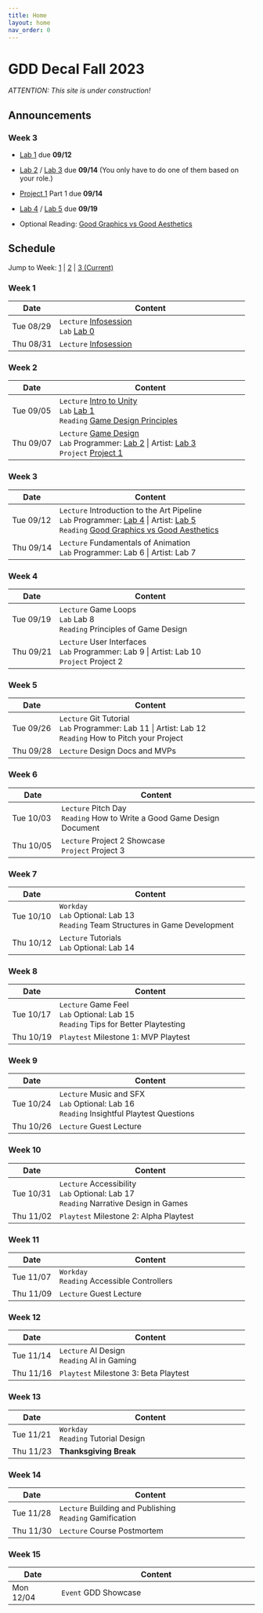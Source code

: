 ```yaml
---
title: Home
layout: home
nav_order: 0
---
```


# GDD Decal Fall 2023

_ATTENTION: This site is under construction!_

## Announcements
### Week 3

* [Lab 1] due **09/12**

* [Lab 2] / [Lab 3] due **09/14** (You only have to do one of them based on your role.)

* [Project 1] Part 1 due **09/14**

* [Lab 4] / [Lab 5] due **09/19**

* Optional Reading: [Good Graphics vs Good Aesthetics]

## Schedule

Jump to Week: [1](#week-1) \| [2](#week-2) \| [3 (Current)](#week-3)

<!-- \| [4](#week-4) \| [5](#week-5) \| [6](#week-6) \| [7](#week-7) \| 
[8](#week-8) \| [9](#week-9) \| [10](#week-10) \| [11](#week-11) \| [12](#week-12) \| [13](#week-13) \| [14](#week-14) -->

<style>
  table th:first-of-type {
      width: 20% !important;
  }
  table th:nth-of-type(2) {
      width: 80% !important;
  }
</style>

### <a id="week-1"></a> Week 1

| Date  | Content                                                                                                                           |
|-------|-------------------------------------------------------------------------------------------------------------------------------------------|
| Tue 08/29 | `Lecture` [Infosession] <br/> `Lab` [Lab 0] |
| Thu 08/31 | `Lecture` [Infosession] |

### <a id="week-2"></a> Week 2

| Date  | Content                                                                                                                           |
|-------|-------------------------------------------------------------------------------------------------------------------------------------------|
| Tue 09/05 | `Lecture` [Intro to Unity] <br/> `Lab` [Lab 1] <br/> `Reading` [Game Design Principles] |
| Thu 09/07 | `Lecture` [Game Design] <br/> `Lab` Programmer: [Lab 2] \| Artist: [Lab 3] <br/> `Project` [Project 1] |

### <a id="week-3"></a> Week 3

| Date  | Content                                                                                                                           |
|-------|-------------------------------------------------------------------------------------------------------------------------------------------|
| Tue 09/12 | `Lecture` Introduction to the Art Pipeline <br/> `Lab` Programmer: [Lab 4] \| Artist: [Lab 5] <br/> `Reading` [Good Graphics vs Good Aesthetics] |
| Thu 09/14 | `Lecture` Fundamentals of Animation <br/> `Lab` Programmer: Lab 6 \| Artist: Lab 7 |

### <a id="week-4"></a> Week 4

| Date  | Content                                                                                                                           |
|-------|-------------------------------------------------------------------------------------------------------------------------------------------|
| Tue 09/19 | `Lecture` Game Loops <br/> `Lab` Lab 8 <br/> `Reading` Principles of Game Design |
| Thu 09/21 | `Lecture` User Interfaces <br/> `Lab` Programmer: Lab 9 \| Artist: Lab 10 <br/> `Project` Project 2 |

### <a id="week-5"></a> Week 5

| Date  | Content                                                                                                                           |
|-------|-------------------------------------------------------------------------------------------------------------------------------------------|
| Tue 09/26 | `Lecture` Git Tutorial <br/> `Lab` Programmer: Lab 11 \| Artist: Lab 12 <br/> `Reading` How to Pitch your Project |
| Thu 09/28 | `Lecture` Design Docs and MVPs |

### <a id="week-6"></a> Week 6

| Date  | Content                                                                                                                           |
|-------|-------------------------------------------------------------------------------------------------------------------------------------------|
| Tue 10/03 | `Lecture` Pitch Day <br/> `Reading` How to Write a Good Game Design Document |
| Thu 10/05 | `Lecture` Project 2 Showcase <br/> `Project` Project 3 |

### <a id="week-7"></a> Week 7

| Date  | Content                                                                                                                           |
|-------|-------------------------------------------------------------------------------------------------------------------------------------------|
| Tue 10/10 | `Workday` <br/> `Lab` Optional: Lab 13 <br/> `Reading` Team Structures in Game Development |
| Thu 10/12 | `Lecture` Tutorials <br/> `Lab` Optional: Lab 14 |

### <a id="week-8"></a> Week 8

| Date  | Content                                                                                                                           |
|-------|-------------------------------------------------------------------------------------------------------------------------------------------|
| Tue 10/17 | `Lecture` Game Feel <br/> `Lab` Optional: Lab 15 <br/> `Reading` Tips for Better Playtesting |
| Thu 10/19 | `Playtest` Milestone 1: MVP Playtest |

### <a id="week-9"></a> Week 9

| Date  | Content                                                                                                                           |
|-------|-------------------------------------------------------------------------------------------------------------------------------------------|
| Tue 10/24 | `Lecture` Music and SFX <br/> `Lab` Optional: Lab 16 <br/> `Reading` Insightful Playtest Questions |
| Thu 10/26 | `Lecture` Guest Lecture |

### <a id="week-10"></a> Week 10

| Date  | Content                                                                                                                           |
|-------|-------------------------------------------------------------------------------------------------------------------------------------------|
| Tue 10/31 | `Lecture` Accessibility <br/> `Lab` Optional: Lab 17 <br/> `Reading` Narrative Design in Games |
| Thu 11/02 | `Playtest` Milestone 2: Alpha Playtest |

### <a id="week-11"></a> Week 11

| Date  | Content                                                                                                                           |
|-------|-------------------------------------------------------------------------------------------------------------------------------------------|
| Tue 11/07 | `Workday` <br/> `Reading` Accessible Controllers |
| Thu 11/09 | `Lecture` Guest Lecture |

### <a id="week-12"></a> Week 12

| Date  | Content                                                                                                                           |
|-------|-------------------------------------------------------------------------------------------------------------------------------------------|
| Tue 11/14 | `Lecture` AI Design <br/> `Reading` AI in Gaming |
| Thu 11/16 | `Playtest` Milestone 3: Beta Playtest |

### <a id="week-13"></a> Week 13

| Date  | Content                                                                                                                           |
|-------|-------------------------------------------------------------------------------------------------------------------------------------------|
| Tue 11/21 | `Workday` <br/> `Reading` Tutorial Design |
| Thu 11/23 | **Thanksgiving Break** |

### <a id="week-14"></a> Week 14

| Date  | Content                                                                                                                           |
|-------|-------------------------------------------------------------------------------------------------------------------------------------------|
| Tue 11/28 | `Lecture` Building and Publishing <br/> `Reading` Gamification |
| Thu 11/30 | `Lecture` Course Postmortem |

### Week 15

| Date  | Content                                                                                                                           |
|-------|-------------------------------------------------------------------------------------------------------------------------------------------|
| Mon 12/04 | `Event` GDD Showcase |

<!-- | Wk.   | Date  | Lecture                          | Readings                            | Labs                                       | Projects    |
|-------|-------|----------------------------------|-------------------------------------|--------------------------------------------|-------------|
| Week 1 |
| W1D1  | 08/29 | [Infosession]                    |                                     | [Lab 0]                                    |             |
| W1D2  | 08/31 | [Infosession]                  |                                     |                                     |             |
| W2D1  | 09/05 | [Intro to Unity]                | [Game Design Principles]            | [Lab 1]                                    |             |
| W2D2  | 09/07 | Game Design                    |                                     | Programmer: [Lab 2] <br/> Artist: [Lab 3]  | [Project 1] |
| W3D1  | 09/12 | Introduction to the Art Pipeline | Good Graphics vs Good Aesthetics | Programmer: Lab 4 <br/> Artist: Lab 5  |             |
| W3D2  | 09/14 | Fundamentals of Animation      |                                     | Programmer: Lab 6 <br/> Artist: Lab 7  |             |
| W4D1  | 09/19 | Game Loops                     | Principles of Game Design         | Lab 8                                    |             |
| W4D2  | 09/21 | User Interfaces                |                                     | Programmer: Lab 9 <br/> Artist: Lab 10 | Project 2 |
| W5D1  | 09/26 | Git Tutorial                   | How to Pitch your Project         | Programmer: Lab 11 <br/> Artist: Lab 12|             |
| W5D2  | 09/28 | Design Docs and MVPs           |                                     |                                            |             |
| W6D1  | 10/03 | Pitch Day                      | How to Write a Good Game Design Document |                                    |             |
| W6D2  | 10/05 | Project 2 Showcase             |                                     |                                            | Project 3 |
| W7D1  | 10/10 | Workday                        | Team Structures in Game Development | Optional: Lab 13                         |             |
| W7D2  | 10/12 | Tutorials                      |                                     | Optional: Lab 14                         |             |
| W8D1  | 10/17 | Game Feel                      | Tips for Better Playtesting       | Optional: Lab 15                         |             |
| W8D2  | 10/19 | Milestone 1: MVP Playtest        |                                     |                                            |             |
| W9D1  | 10/24 | Music and SFX                  | Insightful Playtest Questions     | Optional: Lab 16                         |             |
| W9D2  | 10/26 | Guest Lecture                 |                                     |                                            |             |
| W10D1 | 10/31 | Accessibility                  | Narrative Design in Games         | Optional: Lab 17                         |             |
| W10D2 | 11/02 | Milestone 2: Alpha Playtest      |                                     |                                            |             |
| W11D1 | 11/07 | Workday                        | Accessible Controllers            |                                            |             |
| W11D2 | 11/09 | Guest Lecture                  |                                     |                                            |             |
| W12D1 | 11/14 | AI Design                      | AI in Gaming                      |                                            |             |
| W12D2 | 11/16 | Milestone 3: Beta Playtest       |                                     |                                            |             |
| W13D1 | 11/21 | Workday                        | Tutorial Design                   |                                            |             |
| W13D2 | 11/23 | Thanksgiving Break               |                                     |                                            |             |
| W14D1 | 11/28 | Building and Publishing        | Gamification                      |                                            |             |
| W14D2 | 11/30 | Course Postmortem              |                                     |                                            |             |
| W15D1 | 12/04 | GDD Showcase                     |                                     |                                            |            | -->

[here]: https://tinyurl.com/f23gddapp
[Discord]: http://tinyurl.com/GDDatBerkeley

[Lab 0]: ./pages/labs/lab0/lab0.html
[Lab 1]: ./pages/labs/lab1/lab1.html
[Lab 2]: ./pages/labs/lab2/lab2.html
[Lab 3]: ./pages/labs/lab3/lab3.html
[Lab 4]: ./pages/labs/lab4/lab4.html
[Lab 5]: ./pages/labs/lab5/lab5.html
[Lab 6]: ./pages/labs/lab6/lab6.html
[Lab 7]: ./pages/labs/lab7/lab7.html
[Lab 8]: ./pages/labs/lab8/lab8.html
[Lab 9]: ./pages/labs/lab9/lab9.html
[Lab 10]: ./pages/labs/lab10/lab10.html
[Lab 11]: ./pages/labs/lab11/lab11.html
[Lab 12]: ./pages/labs/lab12/lab12.html
[Lab 13]: ./pages/labs/lab13/lab13.html
[Lab 14]: ./pages/labs/lab14/lab14.html
[Lab 15]: ./pages/labs/lab15/lab15.html
[Lab 16]: ./pages/labs/lab16/lab16.html
[Lab 17]: ./pages/labs/lab17/lab17.html

[Project 1]: ./pages/projects/Projects.html
[Project 2]: ./pages/projects/project2/project2.html
[Project 3]: ./pages/projects/project3/project3.html

[Game Design Principles]: https://www.gamedesigning.org/learn/game-design-principles/ 
[Good Graphics vs Good Aesthetics]: https://gamedevlibrary.com/the-difference-between-good-graphics-and-good-aesthetics-in-video-games-eb012c2e3cbe
[Principles of Game Design]: https://www.gamasutra.com/view/feature/132341/the_13_basic_principles_of_.php?page=2 
[How to Pitch your Project]: http://www.gamasutra.com/view/feature/134571/how_to_pitch_your_project_to_.php 
[How to Write a Good Game Design Document]: https://gamedevelopment.tutsplus.com/articles/how-and-why-to-write-a-great-game-design-document--cms-23545 
[Team Structures in Game Development]: https://www.gamasutra.com/view/feature/130989/team__corporate_structure_is_the_.php  
[Tips for Better Playtesting]: https://www.gamasutra.com/view/feature/185258/best_practices_five_tips_for_.php?print=1
[Insightful Playtest Questions]: http://www.gamasutra.com/blogs/WesleyRockholz/20140418/215819/10_Insightful_Playtest_Questions.php 
[Narrative Design in Games]: http://www.gamasutra.com/blogs/ThomasGrip/20140429/216467/4Layers_A_Narrative_Design_Approach.php 
[Accessible Controllers]: https://www.cnet.com/news/microsofts-new-xbox-adaptive-controller-puts-disabled-players-back-in-the-game/ 
[AI in Gaming]: https://www.gamedesigning.org/gaming/ai-in-gaming/
[Tutorial Design]: https://gamedevelopment.tutsplus.com/tutorials/the-many-ways-to-show-the-player-how-its-done-with-in-game-tutorials--gamedev-400 
[Gamification]: https://www.gamasutra.com/blogs/CalebCompton/20180618/320219/Game_Design_in_Real_Life_Gamification.php

[Infosession]: https://docs.google.com/presentation/d/1a0Sd4CeEbJr5XZjCVahNE_WRogwCHxggq1Pu10Z2-Pk/edit?usp=drive_link
[Intro to Unity]: https://docs.google.com/presentation/d/1z5eJMr9ZptOFKFqSOmnqBtuzRL4mtU-eFMppI3oj_8g/edit?usp=drive_link
[Game Design]: https://docs.google.com/presentation/d/1rcLp94lLWn_NFkKcqyhfhtf1ZSwghD_BuxDP6t_mmdg/edit?usp=drive_link
[Introduction to the Art Pipeline]: https://docs.google.com/presentation/d/11_DEQ9OCzoOfkMoqckLjMdEFKtJLhH0iTMrEWHk4XgI/edit?usp=drive_link
[Fundamentals of Animation]: https://docs.google.com/presentation/d/1FWmoWbJn07mSXCOVcWfiDdSYWvV9L2S6SF92En3QOQg/edit?usp=drive_link
[Game Loops]: https://docs.google.com/presentation/d/1qcTa4jcy2h4TDrAmTcn3kdV2d9X7bCNTXoa4HdQ8ziM/edit?usp=drive_link
[User Interfaces]: https://docs.google.com/presentation/d/1mf9k3ZQxBLTRq01irq64hlTZB0PXb0cuQIRxhm1_4KU/edit?usp=drive_link
[Git Tutorial]: https://docs.google.com/presentation/d/1CNgyW64qSacAchdhFqy_PuAwIlA8sFwhfWEb3dnrquU/edit?usp=drive_link 
[Design Docs and MVPs]: https://docs.google.com/presentation/d/1r4FYWasjGUt2oOQVp5gYr5LQPbOkT95q/edit?usp=drive_link&ouid=100199393940763246714&rtpof=true&sd=true
[Pitch Day]: https://www.google.com/
[Project 2 Showcase]: https://www.google.com/
[Tutorials]: https://docs.google.com/presentation/d/1YT_9C2WHyyyx_IpotHwyMvpdwRekX3we/edit?usp=sharing&ouid=100199393940763246714&rtpof=true&sd=true
[Game Feel]: https://docs.google.com/presentation/d/14jehcjl-PZCyLs4iZ-IKcEU90mxyeUy6vH44gR-NJgA/edit?usp=drive_link
[Milestone 1: MVP Playtest]: https://www.google.com/
[Music and SFX]: https://docs.google.com/presentation/d/17bKI5TqPwzim8xId55EYzl-4dwI_Ga41urHHCN8YZzM/edit?usp=drive_link
[Accessibility]: https://docs.google.com/presentation/d/1BAvT820lHtXss86uSsiW9flzH9gz-ShKFAyhKLqAEFo/edit?usp=drive_link
[Milestone 2: Alpha Playtest]: https://www.google.com/
[AI Design]: https://docs.google.com/presentation/d/1fyick947gM8XYr5-6O_BHv-D4raoMLwe9DDEkQyM9cM/edit?usp=drive_link
[Milestone 3: Beta Playtest]: https://www.google.com/
[Building and Publishing]: https://docs.google.com/presentation/d/1NpOozI9SgG9_Op3k6bJ_LltLWOw27IniFLPNt5bzS-k/edit?usp=drive_link
[Course Postmortem]: https://www.google.com/